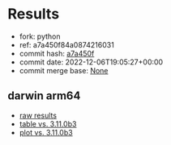 # Results

- fork: python
- ref: a7a450f84a0874216031
- commit hash: [a7a450f](https://github.com/python/cpython/commit/a7a450f)
- commit date: 2022-12-06T19:05:27+00:00
- commit merge base: [None](https://github.com/python/cpython/commit/None)

## darwin arm64

- [raw results](bm-20221206-darwin-arm64-python-a7a450f84a0874216031-3.11.1-a7a450f.json)
- [table vs. 3.11.0b3](bm-20221206-darwin-arm64-python-a7a450f84a0874216031-3.11.1-a7a450f-vs-3.11.0b3.md)
- [plot vs. 3.11.0b3](bm-20221206-darwin-arm64-python-a7a450f84a0874216031-3.11.1-a7a450f-vs-3.11.0b3.png)

